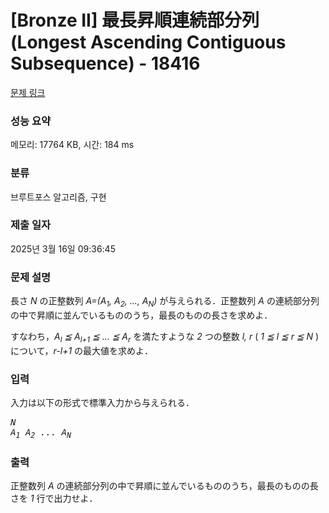 # [Bronze II] 最長昇順連続部分列 (Longest Ascending Contiguous Subsequence) - 18416 

[문제 링크](https://www.acmicpc.net/problem/18416) 

### 성능 요약

메모리: 17764 KB, 시간: 184 ms

### 분류

브루트포스 알고리즘, 구현

### 제출 일자

2025년 3월 16일 09:36:45

### 문제 설명

<p>長さ <var>N</var> の正整数列 <var>A=(A<sub>1</sub>, A<sub>2</sub>, ..., A<sub>N</sub>)</var> が与えられる．正整数列 <var>A</var> の連続部分列の中で昇順に並んでいるもののうち，最長のものの長さを求めよ．</p>

<p>すなわち，<var>A<sub>l</sub> ≦ A<sub>l+1</sub> ≦ ... ≦ A<sub>r</sub></var> を満たすような <var>2</var> つの整数 <var>l, r</var> ( <var>1 ≦ l ≦ r ≦ N</var> ) について，<var>r-l+1</var> の最大値を求めよ．</p>

### 입력 

 <p>入力は以下の形式で標準入力から与えられる．</p>

<pre><var>N</var>
<var>A<sub>1</sub></var> <var>A<sub>2</sub></var> <var>...</var> <var>A<sub>N</sub></var></pre>

### 출력 

 <p>正整数列 <var>A</var> の連続部分列の中で昇順に並んでいるもののうち，最長のものの長さを <var>1</var> 行で出力せよ．</p>

